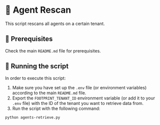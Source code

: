 # 📝 Agent Rescan

This script rescans all agents on a certain tenant.

## 🔧 Prerequisites

Check the main `README.md` file for prerequisites.

## 🏃 Running the script

In order to execute this script:

1. Make sure you have set up the `.env` file (or environment variables)
   according to the main `README.md` file.
2. Export the `FOOTPRINT_TENANT_ID` environment variable (or add it to your
   `.env` file) with the ID of the tenant you want to retrieve data from.
3. Run the script with the following command:

```bash
python agents-retrieve.py
```
